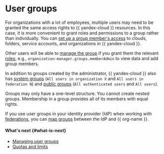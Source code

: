 # User groups

For organizations with a lot of employees, multiple users may need to be granted the same access rights to {{ yandex-cloud }} resources. In this case, it is more convenient to grant roles and permissions to a group rather than individually. You can [set up a group member's access](../operations/access-group.md) to clouds, folders, service accounts, and organizations in {{ yandex-cloud }}.

Other users will be able to [manage the group](../operations/access-manage-group.md) if you grant them the relevant [roles](../security/index.md#service-roles), e.g., `organization-manager.groups.memberAdmin` to view data and add group members.

In addition to groups created by the administrator, {{ yandex-cloud }} also has [system groups](../../iam/concepts/access-control/system-group.md) (`All users in organization X` and `All users in federation N`) and [public groups](../../iam/concepts/access-control/public-group.md) (`All authenticated users` and `All users`).

Groups may only have a one-level structure. You cannot create nested groups. Membership in a group provides all of its members with equal rights.

If you use user groups in your identity provider (IdP) when working with [federations](add-federation.md), you can [map groups](add-federation.md#group-mapping) between the IdP and {{ org-name }}.

#### What's next {#what-is-next}

* [Managing user groups](../operations/manage-groups.md)
* [Quotas and limits](limits.md)
